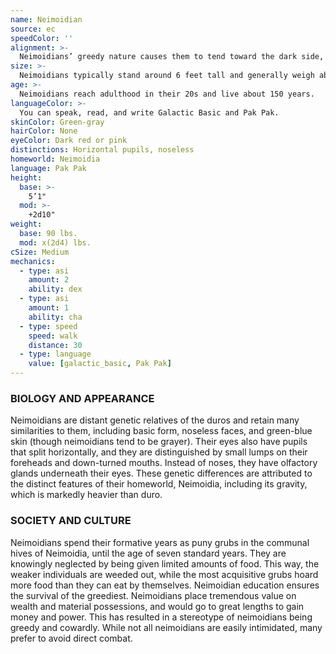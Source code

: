 ```yaml
---
name: Neimoidian
source: ec
speedColor: ''
alignment: >-
  Neimoidians’ greedy nature causes them to tend toward the dark side, though there are exceptions.
size: >-
  Neimoidians typically stand around 6 feet tall and generally weigh about 135 lbs. Regardless of your position in that range, your size is Medium.
age: >-
  Neimoidians reach adulthood in their 20s and live about 150 years.
languageColor: >-
  You can speak, read, and write Galactic Basic and Pak Pak. 
skinColor: Green-gray
hairColor: None
eyeColor: Dark red or pink
distinctions: Horizontal pupils, noseless
homeworld: Neimoidia
language: Pak Pak
height:
  base: >-
    5’1"
  mod: >-
    +2d10"
weight:
  base: 90 lbs.
  mod: x(2d4) lbs.
cSize: Medium
mechanics:
  - type: asi
    amount: 2
    ability: dex
  - type: asi
    amount: 1
    ability: cha
  - type: speed
    speed: walk
    distance: 30
  - type: language
    value: [galactic_basic, Pak Pak]
---
```

### BIOLOGY AND APPEARANCE
Neimoidians are distant genetic relatives of the duros and retain many similarities to them, including basic form, noseless faces, and green-blue skin (though neimoidians tend to be grayer). Their eyes also have pupils that split horizontally, and they are distinguished by small lumps on their foreheads and down-turned mouths. Instead of noses, they have olfactory glands underneath their eyes. These genetic differences are attributed to the distinct features of their homeworld, Neimoidia, including its gravity, which is markedly heavier than duro.

### SOCIETY AND CULTURE
Neimoidians spend their formative years as puny grubs in the communal hives of Neimoidia, until the age of seven standard years. They are knowingly neglected by being given limited amounts of food. This way, the weaker individuals are weeded out, while the most acquisitive grubs hoard more food than they can eat by themselves. Neimoidian education ensures the survival of the greediest. Neimoidians place tremendous value on wealth and material possessions, and would go to great lengths to gain money and power. This has resulted in a stereotype of neimoidians being greedy and cowardly. While not all neimoidians are easily intimidated, many prefer to avoid direct combat.
    